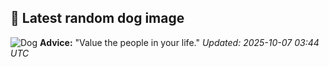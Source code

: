 ## 🐶 Latest random dog image
![Dog](https://images.dog.ceo/breeds/coonhound/n02089078_3807.jpg)
**Advice:** "Value the people in your life."
*Updated: 2025-10-07 03:44 UTC*
